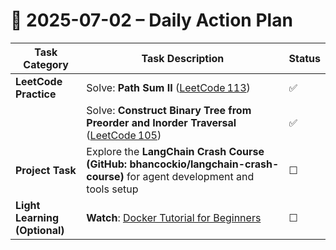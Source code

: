 # 📌 2025-07-02 – Daily Action Plan

| Task Category                 | Task Description                                                                                                                                                                | Status |
| ----------------------------- | ------------------------------------------------------------------------------------------------------------------------------------------------------------------------------- | ------ |
| **LeetCode Practice**         | Solve: **Path Sum II** ([LeetCode 113](https://leetcode.com/problems/path-sum-ii/))                                                                                             | ✅      |
|                               | Solve: **Construct Binary Tree from Preorder and Inorder Traversal** ([LeetCode 105](https://leetcode.com/problems/construct-binary-tree-from-preorder-and-inorder-traversal/)) | ✅      |
| **Project Task**              | Explore the **LangChain Crash Course (GitHub: bhancockio/langchain-crash-course)** for agent development and tools setup                                                        | ☐      |
| **Light Learning (Optional)** | **Watch**: [Docker Tutorial for Beginners](https://www.youtube.com/watch?v=b0HMimUb4f0)                                                          | ☐      |
